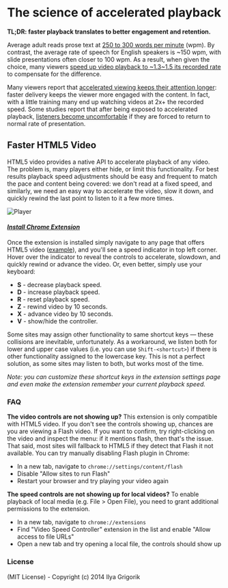 # The science of accelerated playback

**TL;DR: faster playback translates to better engagement and retention.**

Average adult reads prose text at [250 to 300 words per minute](http://www.paperbecause.com/PIOP/files/f7/f7bb6bc5-2c4a-466f-9ae7-b483a2c0dca4.pdf) (wpm). By contrast, the average rate of speech for English speakers is ~150 wpm, with slide presentations often closer to 100 wpm. As a result, when given the choice, many viewers [speed up video playback to ~1.3\~1.5 its recorded rate](http://research.microsoft.com/en-us/um/redmond/groups/coet/compression/chi99/paper.pdf) to compensate for the difference.

Many viewers report that [accelerated viewing keeps their attention longer](http://www.enounce.com/docs/BYUPaper020319.pdf): faster delivery keeps the viewer more engaged with the content. In fact, with a little training many end up watching videos at 2x+ the recorded speed. Some studies report that after being exposed to accelerated playback, [listeners become uncomfortable](http://alumni.media.mit.edu/~barons/html/avios92.html#beasleyalteredspeech) if they are forced to return to normal rate of presentation.


## Faster HTML5 Video

HTML5 video provides a native API to accelerate playback of any video. The problem is, many players either hide, or limit this functionality. For best results playback speed adjustments should be easy and frequent to match the pace and content being covered: we don't read at a fixed speed, and similarly, we need an easy way to accelerate the video, slow it down, and quickly rewind the last point to listen to it a few more times.

![Player](https://cloud.githubusercontent.com/assets/2400185/24076745/5723e6ae-0c41-11e7-820c-1d8e814a2888.png)

#### *[Install Chrome Extension](https://chrome.google.com/webstore/detail/video-speed-controller/nffaoalbilbmmfgbnbgppjihopabppdk)*

Once the extension is installed simply navigate to any page that offers HTML5 video ([example](http://www.youtube.com/watch?v=E9FxNzv1Tr8)), and you'll see a speed indicator in top left corner. Hover over the indicator to reveal the controls to accelerate, slowdown, and quickly rewind or advance the video. Or, even better, simply use your keyboard:

* **S** - decrease playback speed.
* **D** - increase playback speed.
* **R** - reset playback speed.
* **Z** - rewind video by 10 seconds.
* **X** - advance video by 10 seconds.
* **V** - show/hide the controller.

Some sites may assign other functionality to same shortcut keys — these collisions are inevitable, unfortunately. As a workaround, we listen both for lower and upper case values (i.e. you can use `Shift-<shortcut>`) if there is other functionality assigned to the lowercase key. This is not a perfect solution, as some sites may listen to both, but works most of the time.

_Note: you can customize these shortcut keys in the extension settings page and even make the extension remember your current playback speed._

### FAQ

**The video controls are not showing up?** This extension is only compatible with HTML5 video. If you don't see the controls showing up, chances are you are viewing a Flash video. If you want to confirm, try right-clicking on the video and inspect the menu: if it mentions flash, then that's the issue. That said, most sites will fallback to HTML5 if they detect that Flash it not available. You can try manually disabling Flash plugin in Chrome:

* In a new tab, navigate to `chrome://settings/content/flash`
* Disable "Allow sites to run Flash"
* Restart your browser and try playing your video again

**The speed controls are not showing up for local videos?** To enable playback of local media (e.g. File > Open File), you need to grant additional permissions to the extension.

* In a new tab, navigate to `chrome://extensions`
* Find "Video Speed Controller" extension in the list and enable "Allow access to file URLs"
* Open a new tab and try opening a local file, the controls should show up

### License

(MIT License) - Copyright (c) 2014 Ilya Grigorik